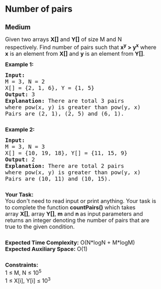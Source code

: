 # Number of pairs
## Medium 
<div class="problem-statement">
                <p></p><p><span style="font-size:18px">Given two arrays <strong>X[]</strong> and <strong>Y[]</strong>&nbsp;of size M and N respectively.&nbsp;Find number of pairs such that&nbsp;<strong>x<sup>y</sup> &gt; y<sup>x</sup></strong>&nbsp;where <strong>x</strong> is an element from <strong>X[]</strong> and <strong>y</strong> is an element from <strong>Y[]</strong>.</span></p>

<p><span style="font-size:18px"><strong>Example 1:</strong></span></p>

<pre><span style="font-size:18px"><strong>Input:
</strong>M = 3, N = 2
X[] = {2, 1, 6}, Y = {1, 5}
<strong>Output:</strong> 3
<strong>Explanation:</strong> There are total 3 pairs 
where pow(x, y) is greater than pow(y, x) 
Pairs are (2, 1), (2, 5) and (6, 1).</span></pre>

<p><br>
<span style="font-size:18px"><strong>Example 2:</strong></span></p>

<pre><span style="font-size:18px"><strong>Input:
</strong>M = 3, N = 3
X[] = {10, 19, 18}, Y[] = {11, 15, 9}
<strong>Output:</strong> 2
<strong>Explanation:</strong>&nbsp;There are total 2 pairs 
where pow(x, y) is greater than pow(y, x) 
Pairs are (10, 11) and (10, 15).</span></pre>

<p><br>
<span style="font-size:18px"><strong>Your Task:</strong><br>
You don't need to read input or print anything. Your task is to complete the function&nbsp;<strong>countPairs()</strong>&nbsp;which takes array&nbsp;<strong>X[]</strong>, array&nbsp;<strong>Y[]</strong>, <strong>m</strong>&nbsp;and&nbsp;<strong>n&nbsp;</strong>as input parameters and returns an integer denoting the number of pairs that are true to the given condition.&nbsp;</span></p>

<p><br>
<span style="font-size:18px"><strong>Expected Time Complexity:</strong>&nbsp;O(N*logN + M*logM)<br>
<strong>Expected Auxiliary Space:</strong>&nbsp;O(1)</span></p>

<p><br>
<span style="font-size:18px"><strong>Constraints:</strong><br>
1 ≤ M, N ≤ 10<sup>5</sup><br>
1 ≤ X[i], Y[i]&nbsp;≤ 10<sup>3</sup></span><br>
&nbsp;</p>
 <p></p>
            </div>